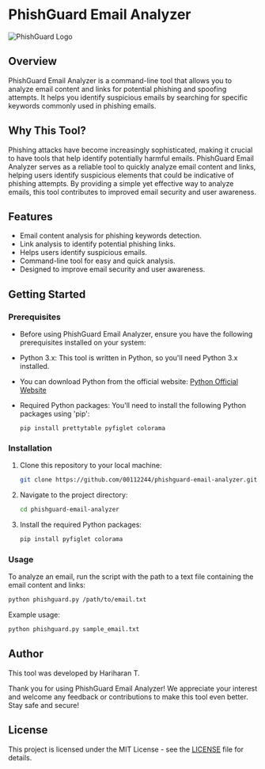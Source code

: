 # PhishGuard Email Analyzer

![PhishGuard Logo](phishguard.jpg)

## Overview

PhishGuard Email Analyzer is a command-line tool that allows you to analyze email content and links for potential phishing and spoofing attempts. It helps you identify suspicious emails by searching for specific keywords commonly used in phishing emails.

## Why This Tool?

Phishing attacks have become increasingly sophisticated, making it crucial to have tools that help identify potentially harmful emails. PhishGuard Email Analyzer serves as a reliable tool to quickly analyze email content and links, helping users identify suspicious elements that could be indicative of phishing attempts. By providing a simple yet effective way to analyze emails, this tool contributes to improved email security and user awareness.
## Features


- Email content analysis for phishing keywords detection.
- Link analysis to identify potential phishing links.
- Helps users identify suspicious emails.
- Command-line tool for easy and quick analysis.
- Designed to improve email security and user awareness.

## Getting Started

### Prerequisites

- Before using PhishGuard Email Analyzer, ensure you have the following prerequisites installed on your system:

- Python 3.x: This tool is written in Python, so you'll need Python 3.x installed.

- You can download Python from the official website: [Python Official Website](https://www.python.org/downloads/)

- Required Python packages: You'll need to install the following Python packages using 'pip':

  ```
  pip install prettytable pyfiglet colorama
  ```

### Installation

1. Clone this repository to your local machine:

   ```bash
   git clone https://github.com/00112244/phishguard-email-analyzer.git
   ```

2. Navigate to the project directory:

   ```bash
   cd phishguard-email-analyzer
   ```

3. Install the required Python packages:

   ```bash
   pip install pyfiglet colorama
   ```

### Usage

To analyze an email, run the script with the path to a text file containing the email content and links:

```bash
python phishguard.py /path/to/email.txt
```

Example usage:

```bash
python phishguard.py sample_email.txt
```

## Author

This tool was developed by Hariharan T.

Thank you for using PhishGuard Email Analyzer! We appreciate your interest and welcome any feedback or contributions to make this tool even better. Stay safe and secure!

## License

This project is licensed under the MIT License - see the [LICENSE](LICENSE) file for details.





